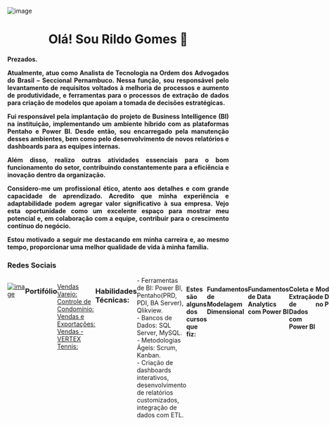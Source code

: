 ![image](https://github.com/user-attachments/assets/4de7f62c-222f-4a6b-b473-a6c40b3a7309)

<h1 align="center">Olá! Sou Rildo Gomes 👋</h1>

<h4 align="justify">
Prezados.

Atualmente, atuo como Analista de Tecnologia na Ordem dos Advogados do Brasil – Seccional Pernambuco. Nessa função, sou responsável pelo levantamento de requisitos voltados à melhoria de processos e aumento de produtividade, e ferramentas para o processos de extração de dados para criação de modelos que apoiam a tomada de decisões estratégicas.

Fui responsável pela implantação do projeto de Business Intelligence (BI) na instituição, implementando um ambiente híbrido com as plataformas Pentaho e Power BI. Desde então, sou encarregado pela manutenção desses ambientes, bem como pelo desenvolvimento de novos relatórios e dashboards para as equipes internas.

Além disso, realizo outras atividades essenciais para o bom funcionamento do setor, contribuindo constantemente para a eficiência e inovação dentro da organização.

Considero-me um profissional ético, atento aos detalhes e com grande capacidade de aprendizado. Acredito que minha experiência e adaptabilidade podem agregar valor significativo à sua empresa. Vejo esta oportunidade como um excelente espaço para mostrar meu potencial e, em colaboração com a equipe, contribuir para o crescimento contínuo do negócio.

Estou motivado a seguir me destacando em minha carreira e, ao mesmo tempo, proporcionar uma melhor qualidade de vida à minha família.
</h4>

<h3>Redes Sociais</h3>
<div style="display: flex">

[![image](https://github.com/user-attachments/assets/7fc1b3de-fce2-4686-85b5-70d33f98203e)](https://www.linkedin.com/in/rildo-gomes-06580142)

<h3>Portifólio</h3>

[Vendas Varejo:](https://app.powerbi.com/view?r=eyJrIjoiYWVkNjYwNDYtMzEzYy00ZGFkLTgxNzYtYWIyODU1NWFiMDgzIiwidCI6IjRmMDg2MTI0LWMyYzktNGU2Zi05Mjk4LTVmMGQ2NTU5NGI4MyJ9&pageName=ReportSectioncf77f7dbc2d80be00708)
<br>
[Controle de Condomínio:](https://app.powerbi.com/view?r=eyJrIjoiODcxOTlhMGMtZGM5My00MzEwLWJhNzQtM2Y3MzA5NjVhZTdhIiwidCI6IjRmMDg2MTI0LWMyYzktNGU2Zi05Mjk4LTVmMGQ2NTU5NGI4MyJ9&pageName=ReportSection842d88372983069e77d3)
<br>
[Vendas e Exportações:](https://app.powerbi.com/view?r=eyJrIjoiZTAyMTdmOTMtMDFjOS00YmQxLTlmZDUtMjUyZjU4ZjZkMzgwIiwidCI6IjRmMDg2MTI0LWMyYzktNGU2Zi05Mjk4LTVmMGQ2NTU5NGI4MyJ9)
<br>
[Vendas - VERTEX Tennis:](https://app.powerbi.com/view?r=eyJrIjoiZGVlZTVlM2QtNTg3Yy00ZDRlLThlMTgtOWYwYjcxYzljMjY1IiwidCI6IjRmMDg2MTI0LWMyYzktNGU2Zi05Mjk4LTVmMGQ2NTU5NGI4MyJ9)

<h3>Habilidades Técnicas:</h3>
- Ferramentas de BI: Power BI, Pentaho(PRD, PDI, BA Server), Qlikview.<br>
- Bancos de Dados: SQL Server, MySQL.<br>
- Metodologias Ágeis: Scrum, Kanban.<br>
- Criação de dashboards interativos, desenvolvimento de relatórios customizados, integração de dados com ETL.<br>

<h4>Estes são alguns dos cursos que fiz:</h4>
<h4>Fundamentos de Modelagem Dimensional</h4>
<h4>Fundamentos de Data Analytics com Power BI</h4>
<h4>Coleta e Extração de Dados com Power BI</h4>
<h4>Modelagem de Dados no Power BI</h4>
<h4>Storytelling e Visualização de Dados 20</h4>
<h4>SQL Server Avançado</h4>
<h4>Microsoft Power BI para Business Intelligence e Data Science</h4>
<h4>Pentaho Data Integration ETL Essencial</h4>
<h4>Profissional de Privacidade de Dados LGPD</h4>
<div style="display: flex">
<br>

</div>

<div  align="center">

<h3>Sou autor do livro:</h3>

[![image](https://github.com/user-attachments/assets/4ebab2e8-4afd-419e-9960-8f1605259725)](https://clubedeautores.com.br/livro/construindo-uma-solucao-de-business-intelligence-com-pentaho)

</div>
